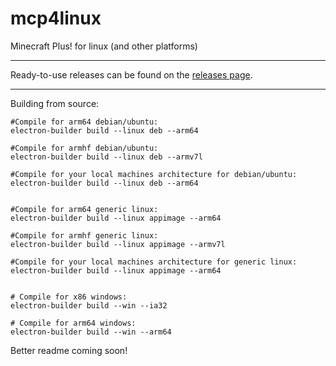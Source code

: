 # mcp4linux
Minecraft Plus! for linux (and other platforms)

----

Ready-to-use releases can be found on the [releases page](https://github.com/iAmInActions/mcp4linux/releases/).

----

Building from source:
```
#Compile for arm64 debian/ubuntu:
electron-builder build --linux deb --arm64

#Compile for armhf debian/ubuntu:
electron-builder build --linux deb --armv7l

#Compile for your local machines architecture for debian/ubuntu:
electron-builder build --linux deb --arm64


#Compile for arm64 generic linux:
electron-builder build --linux appimage --arm64

#Compile for armhf generic linux:
electron-builder build --linux appimage --armv7l

#Compile for your local machines architecture for generic linux:
electron-builder build --linux appimage --arm64


# Compile for x86 windows:
electron-builder build --win --ia32

# Compile for arm64 windows:
electron-builder build --win --arm64

```

Better readme coming soon!
